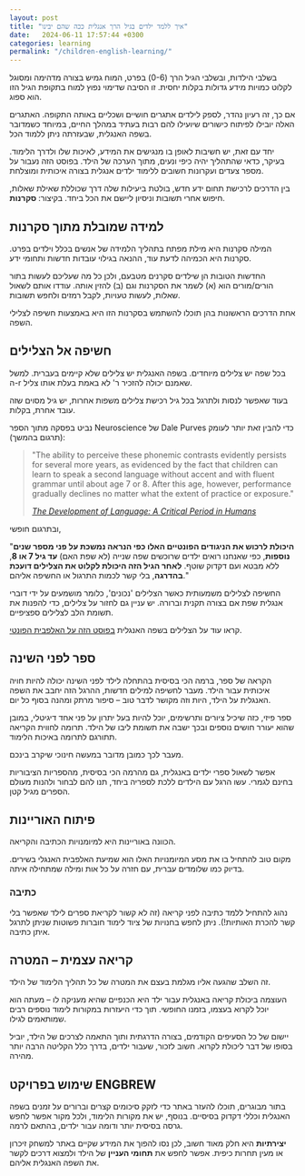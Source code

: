 ```yaml
---
layout: post
title: "איך ללמד ילדים בגיל הרך אנגלית ככה שהם יבינו"
date:   2024-06-11 17:57:44 +0300
categories: learning
permalink: "/children-english-learning/"
---
```


<p>בשלבי הילדות, ובשלבי הגיל הרך (0-6) בפרט, המוח גמיש בצורה מדהימה ומסוגל לקלוט כמויות מידע גדולות בקלות יחסית. זו הסיבה שדימוי נפוץ למוח בתקופת הגיל הזו הוא ספוג.</p>

<p>אם כך, זה רעיון נהדר, לספק לילדים אתגרים חושיים ושכליים באותה התקופה. האתגרים האלה יובילו לפיתוח כישורים שיועילו להם רבות בעתיד במהלך החיים, במיוחד כשמדובר בשפה האנגלית, שבעזרתה ניתן ללמוד הכל.</p>

<p>יחד עם זאת, יש חשיבות לאופן בו מנגישים את המידע, לאיכות שלו ולדרך הלימוד. בעיקר, כדאי שהתהליך יהיה כיפי ונעים, מתוך הערכה של הילד. בפוסט הזה נעבור על מספר צעדים ועקרונות חשובים ללימוד ילדים אנגלית בצורה איכותית ומוצלחת.</p>

<p>בין הדרכים לרכישת תחום ידע חדש, בולטת ביעילות שלה דרך שכוללת שאילת שאלות, חיפוש אחרי תשובות וניסיון ליישם את הכל ביחד. בקיצור:<strong> סקרנות</strong>. </p>

<h2>למידה שמובלת מתוך סקרנות</h2>

<p>המילה סקרנות היא מילת מפתח בתהליך הלמידה של אנשים בכלל וילדים בפרט. סקרנות היא הכמיהה לדעת עוד, ההנאה בגילוי עובדות חדשות ותחומי ידע.</p>

<p>החדשות הטובות הן שילדים סקרנים מטבעם, ולכן כל מה שעליכם לעשות בתור הורים/מורים הוא (א) לשמר את הסקרנות וגם (ב) להזין אותה. עודדו אותם לשאול שאלות, לעשות טעויות, לקבל רמזים ולחפש תשובות.</p>

<p>אחת הדרכים הראשונות בהן תוכלו להשתמש בסקרנות הזו היא באמצעות חשיפה לצלילי השפה.</p>

<h2>חשיפה אל הצלילים</h2>

<p>בכל שפה יש צלילים מיוחדים. בשפה האנגלית יש צלילים שלא קיימים בעברית. למשל ה-r שאמנם יכולה להזכיר ר' לא באמת בעלת אותו צליל.</p>

<p>בעוד שאפשר לנסות ולתרגל בכל גיל רכישת צלילים משפות אחרות, יש גיל מסוים שזה עובד אחרת, בקלות.</p>

<p>נביט בפסקה מתוך הספר Neuroscience של Dale Purves כדי להבין זאת יותר לעומק (תרגום בהמשך): </p>

<blockquote>
<p dir="ltr">"The ability to perceive these phonemic contrasts evidently persists for several more years, as evidenced by the fact that children can learn to speak a second language without accent and with fluent grammar until about age 7 or 8. After this age, however, performance gradually declines no matter what the extent of practice or exposure."</p>
<cite><a href="https://www.ncbi.nlm.nih.gov/books/NBK11007/" title="The Development of Language: A Critical Period in Humans">The Development of Language: A Critical Period in Humans</a></cite>
</blockquote>

<p>ובתרגום חופשי,</p>

<p>"<strong>היכולת לרכוש את הניגודים הפונטיים האלו כפי הנראה נמשכת על פני מספר שנים נוספות</strong>, כפי שאנחנו רואים ילדים שרוכשים שפה שנייה (לא שפת האם) <strong>עד גיל 7 או 8</strong>, ללא מבטא ועם דקדוק שוטף. <strong>לאחר הגיל הזה היכולת לקלוט את הצלילים דועכת בהדרגה</strong>, בלי קשר לכמות התרגול או החשיפה אליהם."</p>

<p>החשיפה לצלילים משמעותית כאשר הצלילים 'נכונים', כלומר מושמעים על ידי דוברי אנגלית שפת אם בצורה תקנית וברורה. יש עניין גם לחזור על צלילים, כדי להפנות את תשומת הלב לצלילים ספציפיים.</p>

<p>קראו עוד על הצלילים בשפה האנגלית <a href="/phonetic-alphabet/" title="בפוסט הזה על האלפבית הפונטי">בפוסט הזה על האלפבית הפונטי</a>.</p>

<h2>ספר לפני השינה</h2>

<p>הקראה של ספר, ברמה הכי בסיסית בהתחלה לילד לפני השינה יכולה להיות חויה איכותית עבור הילד. מעבר לחשיפה למילים חדשות, ההרגל הזה יחבב את השפה האנגלית על הילד, היות וזה מקושר לדבר טוב – סיפור מרתק ומהנה בסוף כל יום.</p>

<p>ספר פיזי, כזה שיכיל ציורים ותרשימים, יוכל להיות בעל יתרון על פני אחד דיגיטלי, במובן שהוא יעורר חושים נוספים ובכך ישבה את תשומת ליבו של הילד. תרומה לחווית הקריאה תתורגם לתרומה באיכות הלימוד.</p>

<p>מעבר לכך כמובן מדובר במעשה חינוכי שיקרב בינכם.</p>

<p>אפשר לשאול ספרי ילדים באנגלית, גם מהרמה הכי בסיסית, מהספריות הציבוריות בחינם לגמרי. עשו הרגל עם הילדים ללכת לספריה ביחד, תנו להם לבחור ולהנות מעולם הספרים מגיל קטן.</p>

<h2>פיתוח האוריינות</h2>

<p>הכוונה באוריינות היא למיומנויות הכתיבה והקריאה.</p>

<p>מקום טוב להתחיל בו את מסע המיומנויות האלו הוא שמיעת האלפבית האנגלי בשירים. בדיוק כמו שלומדים עברית, עם חזרה על כל אות ומילה שמתחילה איתה.</p>

<h3>כתיבה</h3>

<p>נהוג להתחיל ללמד כתיבה לפני קריאה (זה לא קשור לקריאת ספרים לילד שאפשר בלי קשר להכרת האותיות!). ניתן לחפש בחנויות של ציוד לימוד חוברות פשוטות שניתן לתרגל איתן כתיבה.</p>

<h2>קריאה עצמית – המטרה</h2>

<p>זה השלב שהגעה אליו מגלמת בעצם את המטרה של כל תהליך הלימוד של הילד.</p>

<p>העוצמה ביכולת קריאה באנגלית עבור ילד היא הכנפיים שהיא מעניקה לו – מעתה הוא יוכל לקרוא בעצמו, בזמנו החופשי. תוך כדי היעזרות במקורות לימוד נוספים רבים שמותאמים לגילו.</p>

<p>יישום של כל הסעיפים הקודמים, בצורה הדרגתית ותוך התאמה לצרכים של הילד, יוביל בסופו של דבר ליכולת לקרוא. חשוב לזכור, שעבור ילדים, בדרך כלל הקליטה הרבה יותר מהירה.</p>

<h2>שימוש בפרויקט ENGBREW</h2>

<p>בתור מבוגרים, תוכלו להעזר באתר כדי לזקק סיכומים קצרים וברורים על זמנים בשפה האנגלית וכללי דקדוק בסיסיים. בנוסף, יש את מקורות הלימוד, ולכל מקור אפשר לחפש גרסה בסיסית יותר ודומה עבור ילדים, בהתאם לרמה.</p>

<p><strong>יצירתיות</strong> היא חלק מאוד חשוב, לכן נסו להפוך את המידע שקיים באתר למשחק זיכרון או מעין תחרות כיפית. אפשר לחפש את <strong>תחומי העניין</strong> של הילד ולמצוא דרכים לקשר את השפה האנגלית אליהם.</p>
